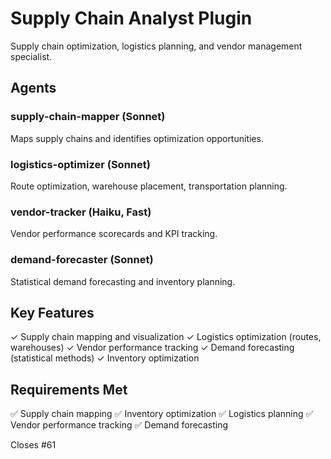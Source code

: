 # Supply Chain Analyst Plugin

Supply chain optimization, logistics planning, and vendor management specialist.

## Agents

### supply-chain-mapper (Sonnet)
Maps supply chains and identifies optimization opportunities.

### logistics-optimizer (Sonnet)
Route optimization, warehouse placement, transportation planning.

### vendor-tracker (Haiku, Fast)
Vendor performance scorecards and KPI tracking.

### demand-forecaster (Sonnet)
Statistical demand forecasting and inventory planning.

## Key Features

✓ Supply chain mapping and visualization
✓ Logistics optimization (routes, warehouses)
✓ Vendor performance tracking
✓ Demand forecasting (statistical methods)
✓ Inventory optimization

## Requirements Met

✅ Supply chain mapping
✅ Inventory optimization
✅ Logistics planning
✅ Vendor performance tracking
✅ Demand forecasting

Closes #61
